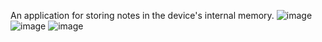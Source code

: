 An application for storing notes in the device's internal memory. 
![image](https://github.com/Raval7/Note/assets/115418716/4873656d-652d-4caa-9606-869ec828b23f)
![image](https://github.com/Raval7/Note/assets/115418716/88dc0d89-7b10-4252-a1b0-c249514b4e3b)
![image](https://github.com/Raval7/Note/assets/115418716/8facc7cb-9060-4e88-99cd-ade698d30435)
